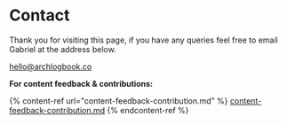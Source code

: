 # Contact

Thank you for visiting this page, if you have any queries feel free to email Gabriel at the address below.

[hello@archlogbook.co](mailto:hello@archlogbook.co)

**For content feedback & contributions:**

{% content-ref url="content-feedback-contribution.md" %}
[content-feedback-contribution.md](content-feedback-contribution.md)
{% endcontent-ref %}
